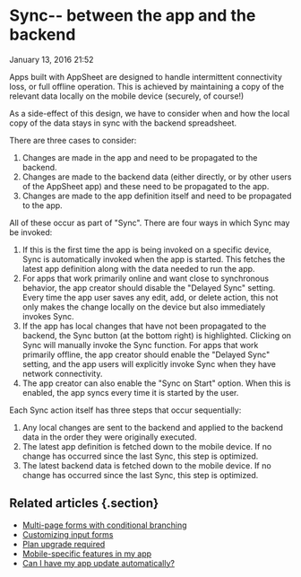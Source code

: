 #  Sync-- between the app and the backend


January 13, 2016 21:52

Apps built with AppSheet are designed to handle intermittent connectivity
loss, or full offline operation. This is achieved by maintaining a copy of the
relevant data locally on the mobile device (securely, of course!)

As a side-effect of this design, we have to consider when and how the local copy of the data stays in sync with the backend spreadsheet.

There are three cases to consider:

1. Changes are made in the app and need to be propagated to the backend.
2. Changes are made to the backend data (either directly, or by other users of the AppSheet app) and these need to be propagated to the app.
3. Changes are made to the app definition itself and need to be propagated to the app.

All of these occur as part of "Sync". There are four ways in which Sync may be invoked:

1. If this is the first time the app is being invoked on a specific device, Sync is automatically invoked when the app is started. This fetches the latest app definition along with the data needed to run the app.
2. For apps that work primarily online and want close to synchronous behavior, the app creator should disable the "Delayed Sync" setting. Every time the app user saves any edit, add, or delete action, this not only makes the change locally on the device but also immediately invokes Sync.   
3. If the app has local changes that have not been propagated to the backend, the Sync button (at the bottom right) is highlighted. Clicking on Sync will manually invoke the Sync function. For apps that work primarily offline, the app creator should enable the "Delayed Sync" setting, and the app users will explicitly invoke Sync when they have network connectivity.
4. The app creator can also enable the "Sync on Start" option. When this is enabled, the app syncs every time it is started by the user.

Each Sync action itself has three steps that occur sequentially:

1. Any local changes are sent to the backend and applied to the backend data in the order they were originally executed.
2. The latest app definition is fetched down to the mobile device. If no change has occurred since the last Sync, this step is optimized.
3. The latest backend data is fetched down to the mobile device. If no change has occurred since the last Sync, this step is optimized.

## Related articles {.section}

  * [Multi-page forms with conditional branching](Multi-page-forms-with-conditional-branching.md)
  * [Customizing input forms](Customizing-input-forms.md)
  * [Plan upgrade required](Plan-upgrade-required.md)
  * [Mobile-specific features in my app](Mobile-specific-features-in-my-app.md)
  * [Can I have my app update automatically?](Can-I-have-my-app-update-automatically-.md)

